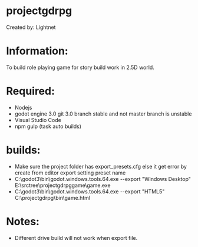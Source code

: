 # projectgdrpg

Created by: Lightnet

# Information:
 To build role playing game for story build work in 2.5D world.

# Required:
 * Nodejs
 * godot engine 3.0  git 3.0 branch stable and not master branch is unstable
 * Visual Studio Code
 * npm gulp (task auto builds)

# builds:

 * Make sure the project folder has export_presets.cfg else it get error by create from editor export setting preset name
 * C:\godot3\bin\godot.windows.tools.64.exe --export "Windows Desktop" E:\srctree\projectgdrpggame\game.exe
 * C:\godot3\bin\godot.windows.tools.64.exe --export "HTML5" C:\projectgdrpg\bin\game.html

# Notes:
 * Different drive build will not work when export file.